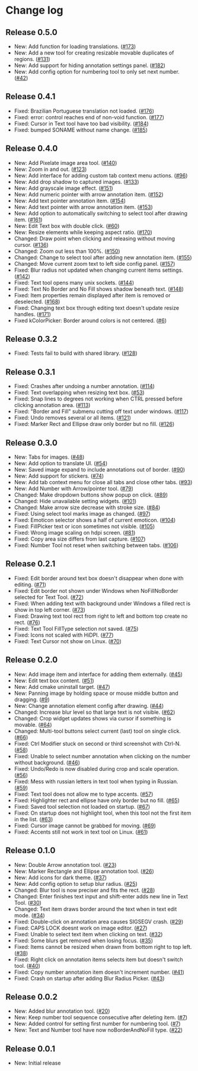 # Change log

## Release 0.5.0
* New: Add function for loading translations. ([#173](https://github.com/ksnip/kImageAnnotator/issues/173))
* New: Add a new tool for creating resizable movable duplicates of regions. ([#131](https://github.com/ksnip/kImageAnnotator/issues/131))
* New: Add support for hiding annotation settings panel. ([#182](https://github.com/ksnip/kImageAnnotator/issues/182))
* New: Add config option for numbering tool to only set next number. ([#42](https://github.com/ksnip/kImageAnnotator/issues/42))

## Release 0.4.1
* Fixed: Brazilian Portuguese translation not loaded. ([#176](https://github.com/ksnip/kImageAnnotator/issues/176))
* Fixed: error: control reaches end of non-void function. ([#177](https://github.com/ksnip/kImageAnnotator/issues/177))
* Fixed: Cursor in Text tool have too bad visibility. ([#184](https://github.com/ksnip/kImageAnnotator/issues/184))
* Fixed: bumped SONAME without name change. ([#185](https://github.com/ksnip/kImageAnnotator/issues/185))

## Release 0.4.0
* New: Add Pixelate image area tool. ([#140](https://github.com/ksnip/kImageAnnotator/issues/140))
* New: Zoom in and out. ([#123](https://github.com/ksnip/kImageAnnotator/issues/123))
* New: Add interface for adding custom tab context menu actions. ([#96](https://github.com/ksnip/kImageAnnotator/issues/96))
* New: Add drop shadow to captured images. ([#133](https://github.com/ksnip/kImageAnnotator/issues/133))
* New: Add grayscale image effect. ([#151](https://github.com/ksnip/kImageAnnotator/issues/151))
* New: Add numeric pointer with arrow annotation item. ([#152](https://github.com/ksnip/kImageAnnotator/issues/152))
* New: Add text pointer annotation item. ([#154](https://github.com/ksnip/kImageAnnotator/issues/154))
* New: Add text pointer with arrow annotation item. ([#153](https://github.com/ksnip/kImageAnnotator/issues/153))
* New: Add option to automatically switching to select tool after drawing item. ([#161](https://github.com/ksnip/kImageAnnotator/issues/161))
* New: Edit Text box with double click. ([#60](https://github.com/ksnip/kImageAnnotator/issues/60))
* New: Resize elements while keeping aspect ratio. ([#170](https://github.com/ksnip/kImageAnnotator/issues/170))
* Changed: Draw point when clicking and releasing without moving cursor. ([#136](https://github.com/ksnip/kImageAnnotator/issues/136))
* Changed: Zoom out less than 100%. ([#150](https://github.com/ksnip/kImageAnnotator/issues/150))
* Changed: Change to select tool after adding new annotation item. ([#155](https://github.com/ksnip/kImageAnnotator/issues/155))
* Changed: Move current zoom text to left side config panel. ([#157](https://github.com/ksnip/kImageAnnotator/issues/157))
* Fixed: Blur radius not updated when changing current items settings. ([#142](https://github.com/ksnip/kImageAnnotator/issues/142))
* Fixed: Text tool opens many unix sockets. ([#144](https://github.com/ksnip/kImageAnnotator/issues/144))
* Fixed: Text No Border and No Fill shows shadow beneath text. ([#148](https://github.com/ksnip/kImageAnnotator/issues/148))
* Fixed: Item properties remain displayed after item is removed or deselected. ([#168](https://github.com/ksnip/kImageAnnotator/issues/168))
* Fixed: Changing text box through editing text doesn't update resize handles. ([#171](https://github.com/ksnip/kImageAnnotator/issues/171))
* Fixed kColorPicker: Border around colors is not centered. ([#6](https://github.com/ksnip/kColorPicker/issues/6))

## Release 0.3.2
* Fixed: Tests fail to build with shared library. ([#128](https://github.com/ksnip/kImageAnnotator/issues/128))

## Release 0.3.1
* Fixed: Crashes after undoing a number annotation. ([#114](https://github.com/ksnip/kImageAnnotator/issues/114))
* Fixed: Text overlapping when resizing text box. ([#53](https://github.com/ksnip/kImageAnnotator/issues/53))
* Fixed: Snap lines to degrees not working when CTRL pressed before clicking annotation area. ([#113](https://github.com/ksnip/kImageAnnotator/issues/113))
* Fixed: "Border and Fill" submenu cutting off text under windows. ([#117](https://github.com/ksnip/kImageAnnotator/issues/117))
* Fixed: Undo removes several or all items. ([#121](https://github.com/ksnip/kImageAnnotator/issues/121))
* Fixed: Marker Rect and Ellipse draw only border but no fill. ([#126](https://github.com/ksnip/kImageAnnotator/issues/126))

## Release 0.3.0
* New: Tabs for images. ([#48](https://github.com/ksnip/kImageAnnotator/issues/48))
* New: Add option to translate UI. ([#54](https://github.com/ksnip/kImageAnnotator/issues/54))
* New: Saved image expand to include annotations out of border. ([#90](https://github.com/ksnip/kImageAnnotator/issues/90))
* New: Add support for stickers. ([#74](https://github.com/ksnip/kImageAnnotator/issues/74))
* New: Add tab context menu for close all tabs and close other tabs. ([#93](https://github.com/ksnip/kImageAnnotator/issues/93))
* New: Add Number with Arrow/pointer tool. ([#79](https://github.com/ksnip/kImageAnnotator/issues/79))
* Changed: Make dropdown buttons show popup on click. ([#89](https://github.com/ksnip/kImageAnnotator/issues/89))
* Changed: Hide unavailable setting widgets. ([#101](https://github.com/ksnip/kImageAnnotator/issues/101))
* Changed: Make arrow size decrease with stroke size. ([#84](https://github.com/ksnip/kImageAnnotator/issues/84))
* Fixed: Using select tool marks image as changed. ([#97](https://github.com/ksnip/kImageAnnotator/issues/97))
* Fixed: Emoticon selector shows a half of current emoticon. ([#104](https://github.com/ksnip/kImageAnnotator/issues/104))
* Fixed: FillPicker text or icon sometimes not visible. ([#105](https://github.com/ksnip/kImageAnnotator/issues/105))
* Fixed: Wrong image scaling on hdpi screen. ([#81](https://github.com/ksnip/kImageAnnotator/issues/81))
* Fixed: Copy area size differs from last capture. ([#107](https://github.com/ksnip/kImageAnnotator/issues/107))
* Fixed: Number Tool not reset when switching between tabs. ([#106](https://github.com/ksnip/kImageAnnotator/issues/106))

## Release 0.2.1
* Fixed: Edit border around text box doesn't disappear when done with editing. ([#71](https://github.com/ksnip/kImageAnnotator/issues/71))
* Fixed: Edit border not shown under Windows when NoFillNoBorder selected for Text Tool. ([#72](https://github.com/ksnip/kImageAnnotator/issues/72))
* Fixed: When adding text with background under Windows a filled rect is show in top left corner. ([#73](https://github.com/ksnip/kImageAnnotator/issues/73))
* Fixed: Drawing text tool rect from right to left and bottom top create no rect. ([#76](https://github.com/ksnip/kImageAnnotator/issues/76))
* Fixed: Text Tool FillType selection not saved. ([#75](https://github.com/ksnip/kImageAnnotator/issues/75))
* Fixed: Icons not scaled with HiDPI. ([#77](https://github.com/ksnip/kImageAnnotator/issues/77))
* Fixed: Text Cursor not show on Linux. ([#70](https://github.com/ksnip/kImageAnnotator/issues/70))

## Release 0.2.0
* New: Add image item and interface for adding them externally. ([#45](https://github.com/ksnip/kImageAnnotator/issues/45))
* New: Edit text box content. ([#51](https://github.com/ksnip/kImageAnnotator/issues/51))
* New: Add cmake uninstall target. ([#47](https://github.com/ksnip/kImageAnnotator/issues/47))
* New: Panning image by holding space or mouse middle button and dragging. ([#9](https://github.com/ksnip/kImageAnnotator/issues/9))
* New: Change annotation element config after drawing. ([#44](https://github.com/ksnip/kImageAnnotator/issues/44))
* Changed: Increase blur level so that large text is not visible. ([#62](https://github.com/ksnip/kImageAnnotator/issues/62))
* Changed: Crop widget updates shows via cursor if something is movable. ([#64](https://github.com/ksnip/kImageAnnotator/issues/64))
* Changed: Multi-tool buttons select current (last) tool on single click. ([#66](https://github.com/ksnip/kImageAnnotator/issues/66))
* Fixed: Ctrl Modifier stuck on second or third screenshot with Ctrl-N. ([#58](https://github.com/ksnip/kImageAnnotator/issues/58))
* Fixed: Unable to select number annotation when clicking on the number without background. ([#46](https://github.com/ksnip/kImageAnnotator/issues/46))
* Fixed: Undo/Redo is now disabled during crop and scale operation. ([#56](https://github.com/ksnip/kImageAnnotator/issues/56))
* Fixed: Mess with russian letters in text tool when typing in Russian. ([#59](https://github.com/ksnip/kImageAnnotator/issues/59))
* Fixed: Text tool does not allow me to type accents. ([#57](https://github.com/ksnip/kImageAnnotator/issues/57))
* Fixed: Highlighter rect and ellipse have only border but no fill. ([#65](https://github.com/ksnip/kImageAnnotator/issues/65))
* Fixed: Saved tool selection not loaded on startup. ([#67](https://github.com/ksnip/kImageAnnotator/issues/67))
* Fixed: On startup does not highlight tool, when this tool not the first item in the list. ([#63](https://github.com/ksnip/kImageAnnotator/issues/63))
* Fixed: Cursor image cannot be grabbed for moving. ([#69](https://github.com/ksnip/kImageAnnotator/issues/69))
* Fixed: Accents still not work in text tool on Linux. ([#61](https://github.com/ksnip/kImageAnnotator/issues/61))

## Release 0.1.0
* New: Double Arrow annotation tool. ([#23](https://github.com/ksnip/kImageAnnotator/issues/23))
* New: Marker Rectangle and Ellipse annotation tool. ([#26](https://github.com/ksnip/kImageAnnotator/issues/26))
* New: Add icons for dark theme. ([#37](https://github.com/ksnip/kImageAnnotator/issues/37))
* New: Add config option to setup blur radius. ([#25](https://github.com/ksnip/kImageAnnotator/issues/25))
* Changed: Blur tool is now preciser and fits the rect. ([#28](https://github.com/ksnip/kImageAnnotator/issues/28))
* Changed: Enter finishes text input and shift-enter adds new line in Text Tool. ([#30](https://github.com/ksnip/kImageAnnotator/issues/30))
* Changed: Text item draws border around the text when in text edit mode. ([#34](https://github.com/ksnip/kImageAnnotator/issues/34))
* Fixed: Double-click on annotation area causes SIGSEGV crash. ([#29](https://github.com/ksnip/kImageAnnotator/issues/29))
* Fixed: CAPS LOCK doesnt work on image editor. ([#27](https://github.com/ksnip/kImageAnnotator/issues/27))
* Fixed: Unable to select text item when clicking on text. ([#32](https://github.com/ksnip/kImageAnnotator/issues/32))
* Fixed: Some blurs get removed when losing focus. ([#35](https://github.com/ksnip/kImageAnnotator/issues/35))
* Fixed: Items cannot be resized when drawn from bottom right to top left. ([#38](https://github.com/ksnip/kImageAnnotator/issues/38))
* Fixed: Right click on annotation items selects item but doesn't switch tool. ([#40](https://github.com/ksnip/kImageAnnotator/issues/40))
* Fixed: Copy number annotation item doesn't increment number. ([#41](https://github.com/ksnip/kImageAnnotator/issues/41))
* Fixed: Crash on startup after adding Blur Radius Picker. ([#43](https://github.com/ksnip/kImageAnnotator/issues/43))

## Release 0.0.2
* New: Added blur annotation tool. ([#20](https://github.com/ksnip/kImageAnnotator/issues/20))
* New: Keep number tool sequence consecutive after deleting item. ([#7](https://github.com/ksnip/kImageAnnotator/issues/7))
* New: Added control for setting first number for numbering tool. ([#7](https://github.com/ksnip/kImageAnnotator/issues/7))
* New: Text and Number tool have now noBorderAndNoFill type. ([#22](https://github.com/ksnip/kImageAnnotator/issues/22))

## Release 0.0.1
* New: Initial release
